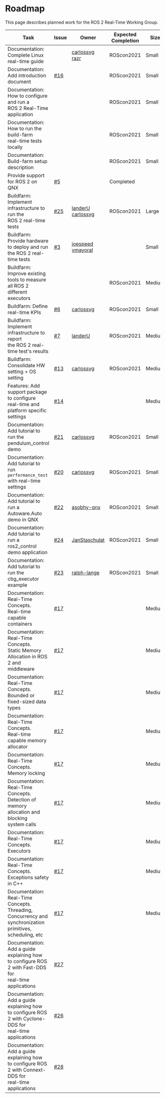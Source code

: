 # Roadmap

This page describes planned work for the ROS 2 Real-Time Working Group.


| **Task**                                                     | Issue                                                        | **Owner**                                                    | **Expected Completion** | Size   |
| ------------------------------------------------------------ | ------------------------------------------------------------ | ------------------------------------------------------------ | ----------------------- | ------ |
| Documentation: Complete Linux real-time guide                |                                                              | [carlossvg](https://github.com/carlossvg) <br/>[razr](https://github.com/razr) | ROScon2021              | Small  |
| Documentation: Add introduction document                     | [#16](https://github.com/ros-realtime/rtwg_documentation/issues/16) |                                                              | ROScon2021              | Small  |
| Documentation: How to configure and run a <br/> ROS 2 Real-Time application |                                                              |                                                              | ROScon2021              | Small  |
| Documentation:  How to run the build-farm <br/>real-time tests locally |                                                              |                                                              | ROScon2021              | Small  |
| Documentation:  Build-farm setup description                 |                                                              |                                                              | ROScon2021              | Small  |
| Provide support for ROS 2 on QNX                             | [#5](https://github.com/ros-realtime/community/issues/5)     |                                                              | Completed               |        |
| Buildfarm: Implement infrastructure to run the <br/> ROS 2 real-time tests | [#25](https://github.com/ros-realtime/community/issues/25)   | [landerU](https://github.com/landerU) <br/>[carlossvg](https://github.com/carlossvg) | ROScon2021              | Large  |
| Buildfarm: Provide hardware to deploy and run <br/> the ROS 2 real-time tests | [#3](https://github.com/ros-realtime/community/issues/3)     | [joespeed](https://github.com/joespeed)<br/>[vmayoral](https://github.com/vmayoral) |                         | Small  |
| Buildfarm: Improve existing tools to measure <br/> all ROS 2 different executors |                                                              |                                                              | ROScon2021              | Medium |
| Buildfarm: Define real-time KPIs                             | [#6](https://github.com/ros-realtime/community/issues/6)     | [carlossvg](https://github.com/carlossvg)                    | ROScon2021              | Small  |
| Buildfarm: Implement infrastructure to report  <br/> the ROS 2 real-time test's results | [#7](https://github.com/ros-realtime/community/issues/7)     | [landerU](https://github.com/landerU)                        | ROScon2021              | Medium |
| Buildfarm: Consolidate HW setting + OS setting               | [#13](https://github.com/ros-realtime/community/issues/13)   | [carlossvg](https://github.com/carlossvg)                    | ROScon2021              | Medium |
| Features: Add support package to configure <br/> real-time  and platform specific settings | [#14](https://github.com/ros-realtime/community/issues/14)   |                                                              |                         | Medium |
| Documentation: Add tutorial to run the <br/> pendulum_control demo | [#21](https://github.com/ros-realtime/community/issues/21)   | [carlossvg](https://github.com/carlossvg)                    | ROScon2021              | Small  |
| Documentation: Add tutorial to run <br/> `performance_test` with real-time settings | [#20](https://github.com/ros-realtime/community/issues/20)   | [carlossvg](https://github.com/carlossvg)                    | ROScon2021              | Small  |
| Documentation: Add tutorial to run a <br/> Autoware.Auto demo in QNX | [#22](https://github.com/ros-realtime/community/issues/22)   | [asobhy-qnx](https://github.com/asobhy-qnx)                  | ROScon2021              | Small  |
| Documentation: Add tutorial to run a <br/> ros2_control demo application | [#24](https://github.com/ros-realtime/community/issues/24)   |      [JanStaschulat](https://github.com/JanStaschulat)                                                        | ROScon2021              | Small  |
| Documentation: Add tutorial to run the <br/>cbg_executor example | [#23](https://github.com/ros-realtime/community/issues/23)   | [ralph-lange](https://github.com/ralph-lange)                | ROScon2021              | Small  |
| Documentation: Real-Time Concepts. <br/>Real-time capable containers | [#17](https://github.com/ros-realtime/rtwg_documentation/issues/17) |                                                              |                         | Medium |
| Documentation: Real-Time Concepts. <br/> Static Memory Allocation in ROS 2 and <br/>middleware | [#17](https://github.com/ros-realtime/rtwg_documentation/issues/17) |                                                              |                         | Medium |
| Documentation: Real-Time Concepts. <br/> Bounded or fixed-sized data types | [#17](https://github.com/ros-realtime/rtwg_documentation/issues/17) |                                                              |                         | Medium |
| Documentation: Real-Time Concepts. <br/> Real-time capable memory allocator | [#17](https://github.com/ros-realtime/rtwg_documentation/issues/17) |                                                              |                         | Medium |
| Documentation: Real-Time Concepts. <br/> Memory locking      | [#17](https://github.com/ros-realtime/rtwg_documentation/issues/17) |                                                              |                         | Medium |
| Documentation: Real-Time Concepts. <br/>Detection of memory allocation and blocking <br/>system calls | [#17](https://github.com/ros-realtime/rtwg_documentation/issues/17) |                                                              |                         | Medium |
| Documentation: Real-Time Concepts. <br/> Executors           | [#17](https://github.com/ros-realtime/rtwg_documentation/issues/17) |                                                              |                         | Medium |
| Documentation: Real-Time Concepts. <br/> Exceptions safety in C++ | [#17](https://github.com/ros-realtime/rtwg_documentation/issues/17) |                                                              |                         | Medium |
| Documentation: Real-Time Concepts. <br/> Threading, Concurrency and synchronization <br/>primitives, scheduling, etc | [#17](https://github.com/ros-realtime/rtwg_documentation/issues/17) |                                                              |                         | Medium |
| Documentation: Add a guide explaining how <br/>to configure ROS 2 with Fast-DDS for <br/>real-time applications | [#27](https://github.com/ros-realtime/community/issues/27)   |                                                              |                         |        |
| Documentation: Add a guide explaining how <br/>to configure ROS 2 with Cyclone-DDS for <br/>real-time applications | [#26](https://github.com/ros-realtime/community/issues/26)   |                                                              |                         |        |
| Documentation: Add a guide explaining how <br/>to configure ROS 2 with Connext-DDS for <br/>real-time applications | [#28](https://github.com/ros-realtime/community/issues/28)   |                                                              |                         |        |

